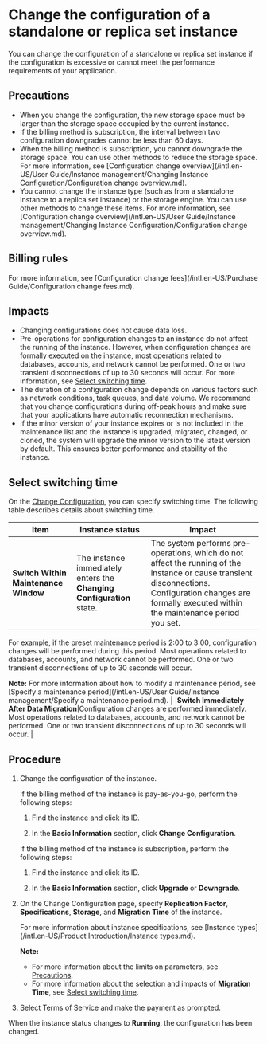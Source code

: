 # Change the configuration of a standalone or replica set instance

You can change the configuration of a standalone or replica set instance if the configuration is excessive or cannot meet the performance requirements of your application.

## Precautions

-   When you change the configuration, the new storage space must be larger than the storage space occupied by the current instance.
-   If the billing method is subscription, the interval between two configuration downgrades cannot be less than 60 days.
-   When the billing method is subscription, you cannot downgrade the storage space. You can use other methods to reduce the storage space. For more information, see [Configuration change overview](/intl.en-US/User Guide/Instance management/Changing Instance Configuration/Configuration change overview.md).
-   You cannot change the instance type \(such as from a standalone instance to a replica set instance\) or the storage engine. You can use other methods to change these items. For more information, see [Configuration change overview](/intl.en-US/User Guide/Instance management/Changing Instance Configuration/Configuration change overview.md).

## Billing rules

For more information, see [Configuration change fees](/intl.en-US/Purchase Guide/Configuration change fees.md).

## Impacts

-   Changing configurations does not cause data loss.
-   Pre-operations for configuration changes to an instance do not affect the running of the instance. However, when configuration changes are formally executed on the instance, most operations related to databases, accounts, and network cannot be performed. One or two transient disconnections of up to 30 seconds will occur. For more information, see [Select switching time](#section_usx_gsk_d99).
-   The duration of a configuration change depends on various factors such as network conditions, task queues, and data volume. We recommend that you change configurations during off-peak hours and make sure that your applications have automatic reconnection mechanisms.
-   If the minor version of your instance expires or is not included in the maintenance list and the instance is upgraded, migrated, changed, or cloned, the system will upgrade the minor version to the latest version by default. This ensures better performance and stability of the instance.

## Select switching time

On the [Change Configuration](#step_ouf_3i9_xep), you can specify switching time. The following table describes details about switching time.

|Item|Instance status|Impact|
|----|---------------|------|
|**Switch Within Maintenance Window**|The instance immediately enters the **Changing Configuration** state.|The system performs pre-operations, which do not affect the running of the instance or cause transient disconnections. Configuration changes are formally executed within the maintenance period you set.

For example, if the preset maintenance period is 2:00 to 3:00, configuration changes will be performed during this period. Most operations related to databases, accounts, and network cannot be performed. One or two transient disconnections of up to 30 seconds will occur.

**Note:** For more information about how to modify a maintenance period, see [Specify a maintenance period](/intl.en-US/User Guide/Instance management/Specify a maintenance period.md). |
|**Switch Immediately After Data Migration**|Configuration changes are performed immediately. Most operations related to databases, accounts, and network cannot be performed. One or two transient disconnections of up to 30 seconds will occur. |

## Procedure

1.  Change the configuration of the instance.

    If the billing method of the instance is pay-as-you-go, perform the following steps:

    1.  Find the instance and click its ID.

    2.  In the **Basic Information** section, click **Change Configuration**.

    If the billing method of the instance is subscription, perform the following steps:

    1.  Find the instance and click its ID.

    2.  In the **Basic Information** section, click **Upgrade** or **Downgrade**.

2.  On the Change Configuration page, specify **Replication Factor**, **Specifications**, **Storage**, and **Migration Time** of the instance.

    For more information about instance specifications, see [Instance types](/intl.en-US/Product Introduction/Instance types.md).

    **Note:**

    -   For more information about the limits on parameters, see [Precautions](#section_lqr_nhm_8sg).
    -   For more information about the selection and impacts of **Migration Time**, see [Select switching time](#section_usx_gsk_d99).
3.  Select Terms of Service and make the payment as prompted.


When the instance status changes to **Running**, the configuration has been changed.

